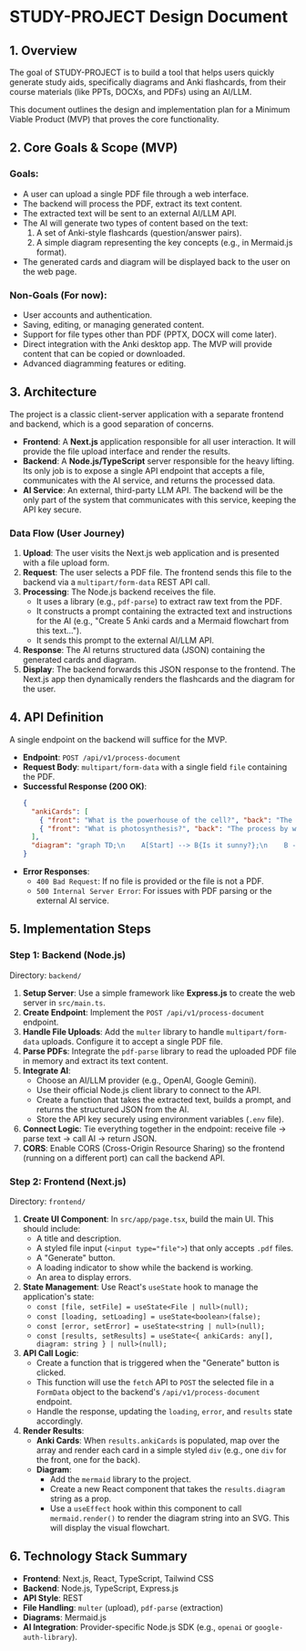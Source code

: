 # STUDY-PROJECT Design Document

## 1. Overview

The goal of STUDY-PROJECT is to build a tool that helps users quickly generate study aids, specifically diagrams and Anki flashcards, from their course materials (like PPTs, DOCXs, and PDFs) using an AI/LLM.

This document outlines the design and implementation plan for a Minimum Viable Product (MVP) that proves the core functionality.

## 2. Core Goals & Scope (MVP)

### Goals:

-   A user can upload a single PDF file through a web interface.
-   The backend will process the PDF, extract its text content.
-   The extracted text will be sent to an external AI/LLM API.
-   The AI will generate two types of content based on the text:
    1.  A set of Anki-style flashcards (question/answer pairs).
    2.  A simple diagram representing the key concepts (e.g., in Mermaid.js format).
-   The generated cards and diagram will be displayed back to the user on the web page.

### Non-Goals (For now):

-   User accounts and authentication.
-   Saving, editing, or managing generated content.
-   Support for file types other than PDF (PPTX, DOCX will come later).
-   Direct integration with the Anki desktop app. The MVP will provide content that can be copied or downloaded.
-   Advanced diagramming features or editing.

## 3. Architecture

The project is a classic client-server application with a separate frontend and backend, which is a good separation of concerns.

-   **Frontend**: A **Next.js** application responsible for all user interaction. It will provide the file upload interface and render the results.
-   **Backend**: A **Node.js/TypeScript** server responsible for the heavy lifting. Its only job is to expose a single API endpoint that accepts a file, communicates with the AI service, and returns the processed data.
-   **AI Service**: An external, third-party LLM API. The backend will be the only part of the system that communicates with this service, keeping the API key secure.

### Data Flow (User Journey)

1.  **Upload**: The user visits the Next.js web application and is presented with a file upload form.
2.  **Request**: The user selects a PDF file. The frontend sends this file to the backend via a `multipart/form-data` REST API call.
3.  **Processing**: The Node.js backend receives the file.
    -   It uses a library (e.g., `pdf-parse`) to extract raw text from the PDF.
    -   It constructs a prompt containing the extracted text and instructions for the AI (e.g., "Create 5 Anki cards and a Mermaid flowchart from this text...").
    -   It sends this prompt to the external AI/LLM API.
4.  **Response**: The AI returns structured data (JSON) containing the generated cards and diagram.
5.  **Display**: The backend forwards this JSON response to the frontend. The Next.js app then dynamically renders the flashcards and the diagram for the user.

## 4. API Definition

A single endpoint on the backend will suffice for the MVP.

-   **Endpoint**: `POST /api/v1/process-document`
-   **Request Body**: `multipart/form-data` with a single field `file` containing the PDF.
-   **Successful Response (200 OK)**:
    ```json
    {
      "ankiCards": [
        { "front": "What is the powerhouse of the cell?", "back": "The Mitochondria" },
        { "front": "What is photosynthesis?", "back": "The process by which plants use sunlight, water, and carbon dioxide to create their own food." }
      ],
      "diagram": "graph TD;\n    A[Start] --> B{Is it sunny?};\n    B -- Yes --> C[Photosynthesize];\n    B -- No --> D[Wait];"
    }
    ```
-   **Error Responses**:
    -   `400 Bad Request`: If no file is provided or the file is not a PDF.
    -   `500 Internal Server Error`: For issues with PDF parsing or the external AI service.

## 5. Implementation Steps

### Step 1: Backend (Node.js)

Directory: `backend/`

1.  **Setup Server**: Use a simple framework like **Express.js** to create the web server in `src/main.ts`.
2.  **Create Endpoint**: Implement the `POST /api/v1/process-document` endpoint.
3.  **Handle File Uploads**: Add the `multer` library to handle `multipart/form-data` uploads. Configure it to accept a single PDF file.
4.  **Parse PDFs**: Integrate the `pdf-parse` library to read the uploaded PDF file in memory and extract its text content.
5.  **Integrate AI**:
    -   Choose an AI/LLM provider (e.g., OpenAI, Google Gemini).
    -   Use their official Node.js client library to connect to the API.
    -   Create a function that takes the extracted text, builds a prompt, and returns the structured JSON from the AI.
    -   Store the API key securely using environment variables (`.env` file).
6.  **Connect Logic**: Tie everything together in the endpoint: receive file -> parse text -> call AI -> return JSON.
7.  **CORS**: Enable CORS (Cross-Origin Resource Sharing) so the frontend (running on a different port) can call the backend API.

### Step 2: Frontend (Next.js)

Directory: `frontend/`

1.  **Create UI Component**: In `src/app/page.tsx`, build the main UI. This should include:
    -   A title and description.
    -   A styled file input (`<input type="file">`) that only accepts `.pdf` files.
    -   A "Generate" button.
    -   A loading indicator to show while the backend is working.
    -   An area to display errors.
2.  **State Management**: Use React's `useState` hook to manage the application's state:
    -   `const [file, setFile] = useState<File | null>(null);`
    -   `const [loading, setLoading] = useState<boolean>(false);`
    -   `const [error, setError] = useState<string | null>(null);`
    -   `const [results, setResults] = useState<{ ankiCards: any[], diagram: string } | null>(null);`
3.  **API Call Logic**:
    -   Create a function that is triggered when the "Generate" button is clicked.
    -   This function will use the `fetch` API to `POST` the selected file in a `FormData` object to the backend's `/api/v1/process-document` endpoint.
    -   Handle the response, updating the `loading`, `error`, and `results` state accordingly.
4.  **Render Results**:
    -   **Anki Cards**: When `results.ankiCards` is populated, map over the array and render each card in a simple styled `div` (e.g., one `div` for the front, one for the back).
    -   **Diagram**:
        -   Add the `mermaid` library to the project.
        -   Create a new React component that takes the `results.diagram` string as a prop.
        -   Use a `useEffect` hook within this component to call `mermaid.render()` to render the diagram string into an SVG. This will display the visual flowchart.

## 6. Technology Stack Summary

-   **Frontend**: Next.js, React, TypeScript, Tailwind CSS
-   **Backend**: Node.js, TypeScript, Express.js
-   **API Style**: REST
-   **File Handling**: `multer` (upload), `pdf-parse` (extraction)
-   **Diagrams**: Mermaid.js
-   **AI Integration**: Provider-specific Node.js SDK (e.g., `openai` or `google-auth-library`).

